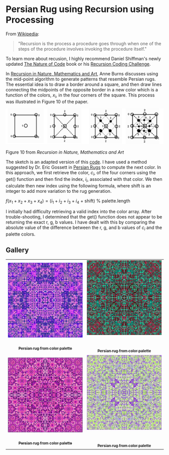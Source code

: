 # Persian Rug using Recursion using Processing

From [Wikipedia](https://en.wikipedia.org/wiki/Recursion):

> "Recursion is the process a procedure goes through when one of the steps of the procedure involves invoking the procedure itself."

To learn more about recusion, I highly recommend Daniel Shiffman's newly updated [The Nature of Code](https://natureofcode.com) book or his [Recursion Coding Challenge](https://thecodingtrain.com/challenges/77-recursion).

In [Recursion in Nature, Mathematics and Art](https://archive.bridgesmathart.org/2005/bridges2005-9.pdf), Anne Burns discusses using the mid-point algorithm to generate patterns that resemble Persian rugs. The essential idea is to draw a border around a square, and then draw lines connecting the midpoints of the opposite border in a new color which is a function of the colors, $x_i$, in the four corners of the square. This process was illustrated in Figure 10 of the paper.

<p align="center"><img src="assets/figure10.jpg" alt="Midpoint algorithm" width="800px"></p>

Figure 10 from _Recursion in Nature, Mathematics and Art_

The sketch is an adapted version of this [code](https://stackoverflow.com/questions/26226531/persian-rug-recursion). I have used a method suggested by Dr. Eric Gossett in [Persian Rugs](https://www.youtube.com/watch?v=0wfPlzPvZiQ) to compute the next color. In this approach, we first retrieve the color, $c_i$, of the four corners using the get() function and then find the index, $i_i$, associated with that color. We then calculate then new index using the following formula, where shift is an integer to add more variation to the rug generation.

$f(x_1 + x_2 + x_3 + x_4) = (i_1 + i_2+ i_3 + i_4$ + shift) % palette.length

I initially had difficulty retrieving a valid index into the color array. After trouble-shooting, I determined that the get() function does not appear to be returning the exact r, g, b values. I have dealt with this by comparing the absolute value of the difference between the r, g, and b values of $c_i$ and the palette colors.

## Gallery

<!-- IMAGE-LIST:START - Do not remove or modify this section -->
<!-- prettier-ignore-start -->
<!-- markdownlint-disable -->
<table>
  <tbody>
      <tr>
      <td align="center"><a href=""> <img class="img" src="assets/pink-purple1.jpg" alt="Rug with color palette" style="vertical-align:top;" width="600" /><br /><sub><b><br/>Persian rug from color palette</b></sub></a></td>
     <td align="center"><a href=""> <img class="img" src="assets/teal_red.jpg" alt="Rug with color palette" style=" display: block;
    margin-left: auto;
    margin-right: auto;" width="600" /><br /><sub><b><br/>Persian rug from color palette</b></sub></a></td>
</tr>
  <tr>
      <td align="center"><a href=""> <img class="img" src="assets/raspberry2.jpg" alt="Rug with color palette" style="vertical-align:top;" width="600" /><br /><sub><b><br/>Persian rug from color palette</b></sub></a></td>
     <td align="center"><a href=""> <img class="img" src="assets/purple_green.jpg" alt="Rug with color palette" style=" display: block;
    margin-left: auto;
    margin-right: auto;" width="600" /><br /><sub><b><br/>Persian rug from color palette</b></sub></a></td>
</tr>

 </tbody>
</table>

<!-- markdownlint-restore -->
<!-- prettier-ignore-end -->

<!-- IMAGE-LIST:END -->
